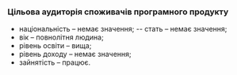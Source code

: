### Цільова аудиторія споживачів програмного продукту
- національність – немає значення;
-- стать – немає значення;
- вік – повнолітня людина;
- рівень освіти – вища;
- рівень доходу – немає значення;
- зайнятість – працює.
